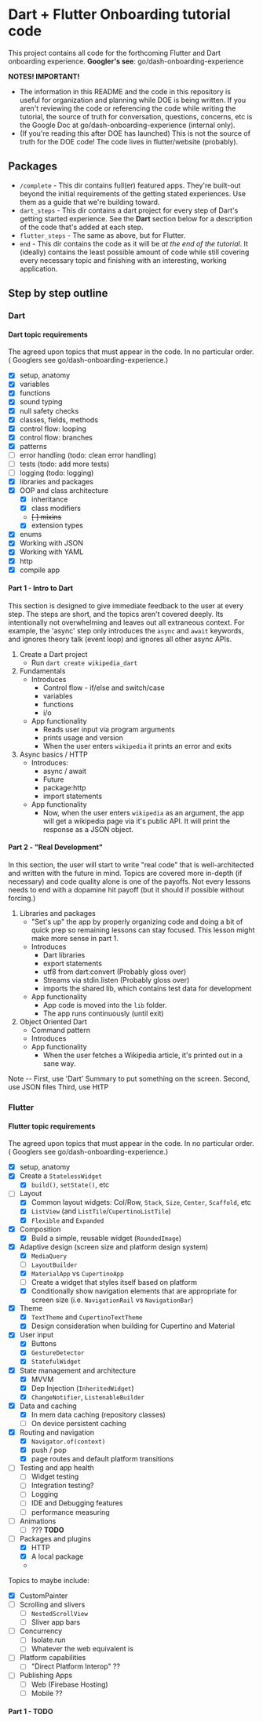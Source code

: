 # Dart + Flutter Onboarding tutorial code

This project contains all code for the forthcoming Flutter and Dart onboarding experience.
**Googler's see**: go/dash-onboarding-experience

**NOTES! IMPORTANT!**

* The information in this README and the code in this repository is  
  useful for organization and planning while DOE is being written. If you aren't
  reviewing the code or referencing the code while writing the tutorial, the 
  source of truth for conversation, questions, concerns, etc is the Google
  Doc at go/dash-onboarding-experience (internal only).
* (If you're reading this after DOE has launched) This is not the source of truth
  for the DOE code! The code lives in flutter/website (probably).


## Packages

* `/complete` - This dir contains full(er) featured apps. They're built-out beyond the initial 
  requirements of the getting stated experiences. Use them as a guide that we're building toward.
* `dart_steps` - This dir contains a dart project for every step of Dart's getting started experience.
  See the **Dart** section below for a description of the code that's added at each step.
* `flutter_steps` - The same as above, but for Flutter.
* `end` - This dir contains the code as it will be _at the end of the tutorial_. It (ideally)
  contains the least possible amount of code while still covering every necessary topic and
  finishing with an interesting, working application.

## Step by step outline

### Dart

#### Dart topic requirements

The agreed upon topics that must appear in the code. In no particular order. (
Googlers see go/dash-onboarding-experience.)

- [x] setup, anatomy
- [x] variables
- [x] functions
- [x] sound typing
- [x] null safety checks
- [x] classes, fields, methods
- [x] control flow: looping
- [x] control flow: branches
- [x] patterns
- [ ] error handling (todo: clean error handling)
- [ ] tests (todo: add more tests)
- [ ] logging (todo: logging)
- [x] libraries and packages
- [x] OOP and class architecture
  - [x] inheritance
  - [x] class modifiers
  - ~~[ ] mixins~~
  - [x] extension types
- [x] enums
- [x] Working with JSON
- [x] Working with YAML
- [x] http
- [x] compile app

#### Part 1 - Intro to Dart

This section is designed to give immediate feedback to the user at every step. 
The steps are short, and the topics aren't covered deeply. Its intentionally not overwhelming
and leaves out all extraneous context.  For example, the 'async' step only introduces the `async` and `await` keywords, and ignores theory talk (event loop) and ignores all other 
async APIs.

1. Create a Dart project
   * Run `dart create wikipedia_dart`
2. Fundamentals
   * Introduces
      * Control flow - if/else and switch/case
      * variables
      * functions
      * i/o
   * App functionality
     * Reads user input via program arguments
     * prints usage and version
     * When the user enters `wikipedia` it prints an error and exits
3. Async basics / HTTP 
   * Introduces:
     * async / await
     * Future
     * package:http
     * import statements
   * App functionality
     * Now, when the user enters `wikipedia` as an argument, the app will get a wikipedia page via it's public API. It will print the response as a JSON object.

#### Part 2 - "Real Development"

In this section, the user will start to write "real code" that is well-architected and 
written with the future in mind. Topics are covered more in-depth (if necessary) and 
code quality alone is one of the payoffs. Not every lessons needs to end with a 
dopamine hit payoff (but it should if possible without forcing.)

1. Libraries and packages
   * "Set's up" the app by properly organizing code and doing a bit of quick prep so remaining lessons can stay focused. This lesson might make more sense in part 1.
   * Introduces
     * Dart libraries
     * export statements
     * utf8 from dart:convert (Probably gloss over)
     * Streams via stdin.listen (Probably gloss over)
     * imports the shared lib, which contains test data for development
   * App functionality
     * App code is moved into the `lib` folder.
     * The app runs continuously (until exit)
1. Object Oriented Dart
   * Command pattern 
   * Introduces
   * App functionality
     * When the user fetches a Wikipedia article, it's printed out in a sane way.

Note -- First, use 'Dart' Summary to put something on the screen. 
Second, use JSON files
Third, use HtTP

### Flutter

#### Flutter topic requirements

The agreed upon topics that must appear in the code. In no particular order. (
Googlers see go/dash-onboarding-experience.)

- [x] setup, anatomy
- [x] Create a `StatelessWidget`
  - [x] `build()`, `setState()`, etc
- [ ] Layout
  - [x] Common layout widgets: Col/Row, `Stack`, `Size`, `Center`, `Scaffold`, etc
  - [x] `ListView` (and `ListTile`/`CupertinoListTile`)
  - [x] `Flexible` and `Expanded`
- [x] Composition
  - [x] Build a simple, reusable widget (`RoundedImage`)
- [x] Adaptive design (screen size and platform design system)
  - [x] `MediaQuery`
  - [ ] `LayoutBuilder`
  - [x] `MaterialApp` vs `CupertinoApp`
  - [ ] Create a widget that styles itself based on platform
  - [x] Conditionally show navigation elements that are appropriate for screen size (i.e. `NavigationRail` vs `NavigationBar`)
- [x] Theme
  - [x] `TextTheme` and `CupertinoTextTheme`
  - [x] Design consideration when building for Cupertino and Material
- [x] User input
  - [x] Buttons
  - [x] `GestureDetector`
  - [x] `StatefulWidget`
- [x] State management and architecture
  - [x] MVVM
  - [x] Dep Injection (`InheritedWidget`)
  - [x] `ChangeNotifier`, `ListenableBuilder`
- [x] Data and caching
  - [x] In mem data caching (repository classes)
  - [ ] On device persistent caching
- [x] Routing and navigation
  - [x] `Navigator.of(context)`
  - [x] push / pop
  - [x] page routes and default platform transitions
- [ ] Testing and app health
  - [ ] Widget testing
  - [ ] Integration testing?
  - [ ] Logging
  - [ ] IDE and Debugging features
  - [ ] performance measuring
- [ ] Animations
  - [ ] ??? **TODO**
- [ ] Packages and plugins
  - [x] HTTP
  - [x] A local package
  - 

Topics to maybe include:

- [x] CustomPainter
- [ ] Scrolling and slivers
  - [ ] `NestedScrollView`
  - [ ] Sliver app bars
- [ ] Concurrency 
  - [ ] Isolate.run
  - [ ] Whatever the web equivalent is
- [ ] Platform capabilities
  - [ ] "Direct Platform Interop" ??
- [ ] Publishing Apps
  - [ ] Web (Firebase Hosting)
  - [ ] Mobile ??

#### Part 1 - TODO